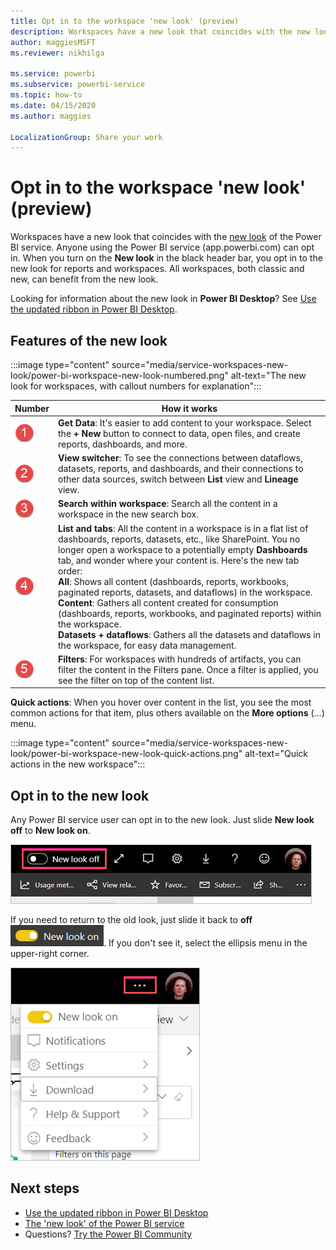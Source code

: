 ```yaml
---
title: Opt in to the workspace 'new look' (preview)
description: Workspaces have a new look that coincides with the new look of the Power BI service.
author: maggiesMSFT
ms.reviewer: nikhilga

ms.service: powerbi
ms.subservice: powerbi-service
ms.topic: how-to
ms.date: 04/15/2020
ms.author: maggies

LocalizationGroup: Share your work
---
```

# Opt in to the workspace 'new look' (preview)

Workspaces have a new look that coincides with the [new look](../consumer/service-new-look.md) of the Power BI service. Anyone using the Power BI service (app.powerbi.com) can opt in. When you turn on the **New look** in the black header bar, you opt in to the new look for reports and workspaces. All workspaces, both classic and new, can benefit from the new look.

Looking for information about the new look in **Power BI Desktop**? See [Use the updated ribbon in Power BI Desktop](../create-reports/desktop-ribbon.md).

## Features of the new look

:::image type="content" source="media/service-workspaces-new-look/power-bi-workspace-new-look-numbered.png" alt-text="The new look for workspaces, with callout numbers for explanation":::

|Number  |How it works |
|---------|---------|
|  ![Number one](media/service-workspaces-new-look/circle-one.png)  | **Get Data**: It's easier to add content to your workspace. Select the **+ New** button to connect to data, open files, and create reports, dashboards, and more.  |
| ![Number two](media/service-workspaces-new-look/circle-two.png)  | **View switcher**: To see the connections between dataflows, datasets, reports, and dashboards, and their connections to other data sources, switch between **List** view and **Lineage** view. |
| ![Number three](media/service-workspaces-new-look/circle-three.png) | **Search within workspace**: Search all the content in a workspace in the new search box.  |
| ![Number four](media/service-workspaces-new-look/circle-four.png)  | **List and tabs**: All the content in a workspace is in a flat list of dashboards, reports, datasets, etc., like SharePoint. You no longer open a workspace to a potentially empty **Dashboards** tab, and wonder where your content is. Here's the new tab order: <br>**All**: Shows all content (dashboards, reports, workbooks, paginated reports, datasets, and dataflows) in the workspace. <br>**Content**: Gathers all content created for consumption (dashboards, reports, workbooks, and paginated reports) within the workspace. <br>**Datasets + dataflows**: Gathers all the datasets and dataflows in the workspace, for easy data management. |
| ![Number five](media/service-workspaces-new-look/circle-five.png) | **Filters**: For workspaces with hundreds of artifacts, you can filter the content in the Filters pane. Once a filter is applied, you see the filter on top of the content list. |

**Quick actions**: When you hover over content in the list, you see the most common actions for that item, plus others available on the **More options** (...) menu.

:::image type="content" source="media/service-workspaces-new-look/power-bi-workspace-new-look-quick-actions.png" alt-text="Quick actions in the new workspace":::

## Opt in to the new look

Any Power BI service user can opt in to the new look. Just slide **New look off** to **New look on**.

![Opting in to the new look](media/service-workspaces-new-look/power-bi-new-look-off.png)

If you need to return to the old look, just slide it back to **off** ![New look on](media/service-workspaces-new-look/power-bi-new-look-toggle-on.png). If you don't see it, select the ellipsis menu in the upper-right corner.

![Opting out of the new look](media/service-workspaces-new-look/power-bi-new-look-on.png)

## Next steps

- [Use the updated ribbon in Power BI Desktop](../create-reports/desktop-ribbon.md)
- [The 'new look' of the Power BI service](../consumer/service-new-look.md)
- Questions? [Try the Power BI Community](https://community.powerbi.com/)
